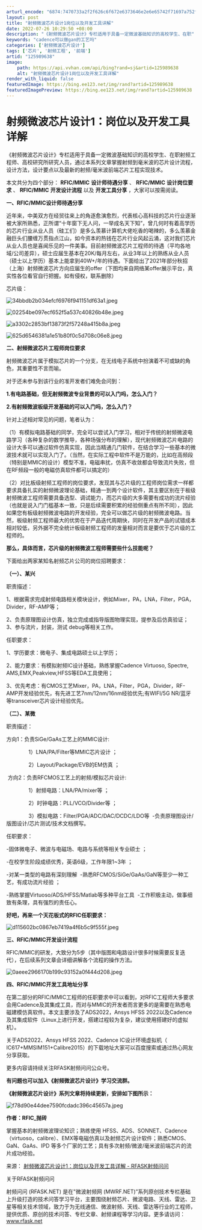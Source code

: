 ```yaml
---
arturl_encode: "6874:7470733a2f2f626c6f672e6373646e2e6e65742f71697a752f:61727469636c652f64657461696c732f313235393839363338"
layout: post
title: "射频微波芯片设计1岗位以及开发工具详解"
date: 2022-07-26 10:29:50 +08:00
description: "《射频微波芯片设计》专栏适用于具备一定微波基础知识的高校学生、在职"
keywords: "cadence可以做gan的工艺吗"
categories: ['射频微波芯片设计']
tags: ['芯片', '射频工程', '前端']
artid: "125989638"
image:
    path: https://api.vvhan.com/api/bing?rand=sj&artid=125989638
    alt: "射频微波芯片设计1岗位以及开发工具详解"
render_with_liquid: false
featuredImage: https://bing.ee123.net/img/rand?artid=125989638
featuredImagePreview: https://bing.ee123.net/img/rand?artid=125989638
---
```


# 射频微波芯片设计1：岗位以及开发工具详解

《射频微波芯片设计》专栏适用于具备一定微波基础知识的高校学生、在职射频工程师、高校研究所研究人员，通过本系列文章掌握射频到毫米波的芯片设计流程，设计方法，设计要点以及最新的射频/毫米波前端芯片工程实现技术。

本文共分为四个部分：
**RFIC/MMIC**
**设计师待遇分享**
、
**RFIC/MMIC**
**设计岗位要求**
、
**RFIC/MMIC**
**开发设计流程**
以及
**开发工具分享**
，大家可以按需阅读。

**一、RFIC/MMIC设计师待遇分享**

近年来，中美双方在经贸往来上的角逐愈演愈烈，代表核心高科技的芯片行业逐渐被大家所熟悉，正所谓“十年窗下无人问，一举成名天下知”，曾几何时有着高学历的芯片行业从业人员（硅工们）是多么羡慕计算机大佬吃香的喝辣的，多么羡慕金融巨头们腰缠万贯指点江山，如今资本的热钱在芯片行业风起云涌，这对我们芯片从业人员也是喜闻乐见的一件美事。目前射频微波芯片工程师的待遇（平均各地域/公司差异），硕士应届生基本在20K/每月左右，从业3年以上的熟练从业人员（硕士以上学历）基本上能拿到40W+/年的待遇。下面给出了2021年部分秋招（上海）射频微波芯片方向应届生的offer（下图均来自网络某offer展示平台，真实性各位看官自行把握。如有侵权，联系删除）

芯片级：

![34bbdb2b034efcf6976f941151df63a1.jpeg](https://i-blog.csdnimg.cn/blog_migrate/f9b19288efeadc84431868335a869fde.jpeg)

![02254be097ecf652f5a537c40826b48e.jpeg](https://i-blog.csdnimg.cn/blog_migrate/e86933c612c0dabc138b869c76b52b56.jpeg)

![a3302c2853bf13873f2f57248a415b8a.jpeg](https://i-blog.csdnimg.cn/blog_migrate/9796e1703c5c985274384bc197084aef.jpeg)

![625d6546381a1e51b80f0c5d708c06e8.jpeg](https://i-blog.csdnimg.cn/blog_migrate/f61e3d6e777dbc08d79c0a593ae4720f.jpeg)

**二、射频微波芯片工程师岗位要求**

射频微波芯片属于模拟芯片的一个分支，在无线电子系统中扮演着不可或缺的角色，其重要性不言而喻。

对于还未参与到该行业的准开发者们难免会问到：

**1.有电路基础，但无射频微波专业背景的可以入门吗，怎么入门？**

**2.有射频微波板级开发基础的可以入门吗，怎么入门？**

针对上述相对常见的问题，笔者认为：

（1）有模拟电路基础的同学，完全可以尝试入门学习，相对于传统的射频微波电路学习（各种复杂的数学推导，各种场强分布的理解），现代射频微波芯片电路的设计大多可以通过软件仿真实现，因此当精通几门软件，在结合学习一些基本的微波技术就可以实现入门了。（当然，在实际工程中软件不是万能的，比如在高频段（特别是MMIC的设计）模型不准，电磁串扰，仿真不收敛都会导致流片失败，但在RF频段一般的电磁仿真软件都可以搞定的）

（2）对比板级射频工程师的岗位要求，发现其与芯片级的工程师岗位需求一样都要求具备扎实的射频微波理论基础，精通一到两个设计软件，其主要区别在于板级射频微波工程师需要具备选型、调试能力，而芯片级的大多需要有成功的流片经验（也就是说入门门槛基本一致，只是后续需要积累的经验侧重点有所不同），因此如果您有板级射频微波电路的开发经验，完全可以做芯片级的射频微波电路。当然，板级射频工程师最大的优势在于产品迭代周期快，同时在开发产品的试错成本相对较低，另外据不完全统计板级射频工程师的发量相对而言是要优于芯片级的工程师的。

**那么，具体而言，芯片级的射频微波工程师需要些什么技能呢？**

下面给出两家某知名射频芯片公司的岗位招聘要求：

**（一）、某兴**

职责描述：

1、根据需求完成射频电路相关模块设计，例如Mixer，PA，LNA，Filter，PGA，Divider，RF-AMP等；&nbsp;

2、负责原理图设计仿真，独立完成或指导版图物理实现，提参及后仿真验证； 3、参与流片，封装，测试 debug等相关工作。

任职要求：

1、学历要求：微电子、集成电路硕士以上学历；&nbsp;

2、能力要求：有模拟射频IC设计基础，熟练掌握Cadence Virtuoso, Spectre, AMS,EMX,Peakview,HFSS等EDA工具使用；

3、优先考虑：有CMOS工艺Mixer，PA，LNA，Filter，PGA，Divider，RF-AMP开发经验优先，有先进工艺7nm/12nm/16nm经验优先;有WIFI/5G NR/蓝牙等transceiver芯片设计经验优先。

**（二）、某微**

职责描述：

方向1：负责SiGe/GaAs工艺上的MMIC设计:&nbsp;

&nbsp; &nbsp; &nbsp; &nbsp; &nbsp; &nbsp; &nbsp; &nbsp;1）LNA/PA/Filter等MMIC芯片设计 ；

&nbsp; &nbsp; &nbsp; &nbsp; &nbsp; &nbsp; &nbsp; &nbsp;2）Layout/Package/EVB的EM仿真 ；

&nbsp;方向2：负责RFCMOS工艺上的射频/模拟芯片设计:&nbsp;&nbsp;

&nbsp; &nbsp; &nbsp; &nbsp; &nbsp; &nbsp; &nbsp; &nbsp;1）射频电路：LNA/PA/mixer等 ；

&nbsp; &nbsp; &nbsp; &nbsp; &nbsp; &nbsp; &nbsp; &nbsp;2）时钟电路：PLL/VCO/Divider等 ；

&nbsp; &nbsp; &nbsp; &nbsp; &nbsp; &nbsp; &nbsp; &nbsp;3）模拟电路：Filter/PGA/ADC/DAC/DCDC/LDO等&nbsp; -负责原理图设计/版图设计/芯片测试/技术文档撰写。

任职要求：&nbsp;

-固体微电子、微波与电磁场、电路与系统等相关专业硕士 ；

-在校学生阶段成绩优秀，英语6级，工作年限1~3年 ；

-对某一类型的电路有深刻理解&nbsp; -熟悉RFCMOS/SiGe/GaAs/GaN等至少一种工艺，有成功流片经验 ；

-熟练掌握Virtuoso/ADS/HFSS/Matlab等多种平台工具&nbsp; -工作积极主动，做事细致有条理，具有强烈的责任心。

**好吧，再来一个天花板式的RFIC任职要求：**

![d115602bc0867eb7419a4f6b5c9f555f.jpeg](https://i-blog.csdnimg.cn/blog_migrate/8a6d24113504861fdb0ea6c54de7c2c4.jpeg)

**三、RFIC/MMIC开发设计流程**

RFIC/MMIC的研发，大致分为5步（其中版图和电路设计很多时候需要反复迭代），在后续系列文章会详细讲解各个流程的操作方法。

![0aeee2966170b199c93152a0f444d208.jpeg](https://i-blog.csdnimg.cn/blog_migrate/ecf8c9c3b9822dcc2058a79c024fdac1.jpeg)

**四、RFIC/MMIC开发工具地址分享**

在第二部分的RFIC/MMIC工程师的任职要求中可以看到，对RFIC工程师大多要求会用Cadence及其集成工具，而对与MMIC的开发者而言更多的是需要在熟悉电磁建模仿真软件。本文主要涉及了ADS2022，Ansys HFSS 2022以及Cadence及其集成软件（Linux上进行开发，搭建过程较为复杂，建议使用搭建好的虚拟机）。

关于ADS2022、Ansys HFSS 2022、Cadence IC设计环境虚拟机（ IC617+MMSIM151+Calibre2015）的下载地址大家可以百度搜索或通过热心网友分享获取。

更多内容请持续关注RFASK射频问问公众号。

**有问题也可以加入《射频微波芯片设计》学习交流群。**

**《射频微波芯片设计》系列文章将持续更新，安排如下图所示：**

![f78d90e44dee7590fcdadc396c45657a.jpeg](https://i-blog.csdnimg.cn/blog_migrate/58b132b411a78ef444a3a6858fdef0c9.jpeg)

**作者：RFIC_抛砖**

掌握基本的射频微波理论知识；熟练使用 HFSS、ADS、SONNET、Cadence（virtuoso，calibre）、EMX等电磁仿真以及射频芯片设计软件；熟悉CMOS、GaN、GaAs、IPD 等多个厂家的工艺；具有多次射频/微波/毫米波前端芯片的流片成功经验。

来源：
[射频微波芯片设计1：岗位以及开发工具详解 - RFASK射频问问](https://www.rfask.net/article-613.html "射频微波芯片设计1：岗位以及开发工具详解 - RFASK射频问问")

关于RFASK射频问问&nbsp;

射频问问 (RFASK.NET) 是在"微波射频网 (MWRF.NET)”系列原创技术专栏基础上升级打造的技术问答学习平台，主要围绕射频芯片、微波电路、天线、雷达、卫星等相关技术领域，致力于为无线通信、微波射频、天线、雷达等行业的工程师，提供优质、原创的技术问答、专栏文章、射频课程等学习内容。更多请访问：www.rfask.net